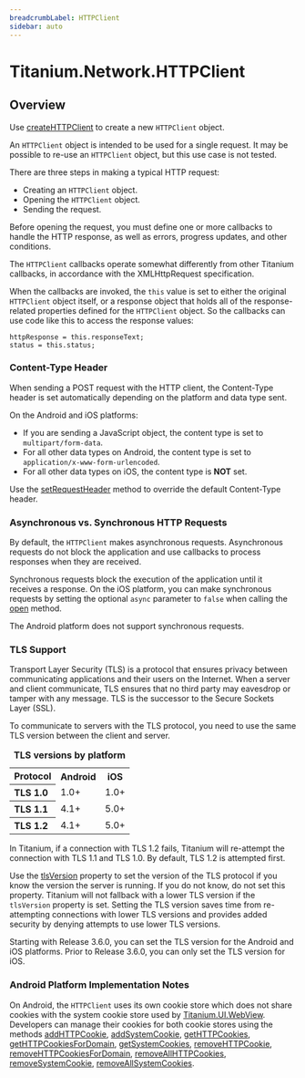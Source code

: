 ```yaml
---
breadcrumbLabel: HTTPClient
sidebar: auto
---
```


# Titanium.Network.HTTPClient

<ProxySummary/>

## Overview

Use [createHTTPClient](Titanium.Network.createHTTPClient) to create a new `HTTPClient` object.

An `HTTPClient` object is intended to be used for a single request. It may be
possible to re-use an `HTTPClient` object, but this use case is not tested.

There are three steps in making a typical HTTP request:

* Creating an `HTTPClient` object.
* Opening the `HTTPClient` object.
* Sending the request.

Before opening the request, you must define one or more callbacks to handle
the HTTP response, as well as errors, progress updates, and other conditions.

The `HTTPClient` callbacks operate somewhat differently from other
Titanium callbacks, in accordance with the XMLHttpRequest specification.

When the callbacks are invoked, the `this` value is set to either the
original `HTTPClient` object itself, or a response object that holds all
of the response-related properties defined for the `HTTPClient` object. So the
callbacks can use code like this to access the response values:

    httpResponse = this.responseText;
    status = this.status;

### Content-Type Header

When sending a POST request with the HTTP client, the Content-Type header is set automatically
depending on the platform and data type sent.

On the Android and iOS platforms:

  * If you are sending a JavaScript object, the content type is set to `multipart/form-data`.
  * For all other data types on Android, the content type is set to `application/x-www-form-urlencoded`.
  * For all other data types on iOS, the content type is **NOT** set.

Use the [setRequestHeader](Titanium.Network.HTTPClient.setRequestHeader) method to override the
default Content-Type header.

### Asynchronous vs. Synchronous HTTP Requests

By default, the `HTTPClient` makes asynchronous requests.  Asynchronous requests do not block
the application and use callbacks to process responses when they are received.

Synchronous requests block the execution of the application until it receives a response.
On the iOS platform,  you can make synchronous requests by setting the optional
`async` parameter to `false` when calling the [open](Titanium.Network.HTTPClient.open) method.

The Android platform does not support synchronous requests.

### TLS Support

Transport Layer Security (TLS) is a protocol that ensures privacy between communicating applications
and their users on the Internet. When a server and client communicate, TLS ensures that no third
party may eavesdrop or tamper with any message. TLS is the successor to the Secure Sockets Layer (SSL).

To communicate to servers with the TLS protocol, you need to use the same TLS version between
the client and server.

<table class="doc-table" summary="This table provides information about TLS versions.">
  <caption><b>TLS versions by platform</b></caption>
  <tr>
    <th>Protocol</th>
    <th>Android</th>
    <th>iOS</th>
  </tr>
  <tr>
    <th align="left">TLS 1.0</th>
    <td>1.0+</td>
    <td>1.0+</td>
  </tr>
  <tr>
    <th align="left">TLS 1.1</th>
    <td>4.1+</td>
    <td>5.0+</td>
  </tr>
  <tr>
    <th align="left">TLS 1.2</th>
    <td>4.1+</td>
    <td>5.0+</td>
  </tr>
</table>

In Titanium, if a connection with TLS 1.2 fails, Titanium will re-attempt the connection with
TLS 1.1 and TLS 1.0. By default, TLS 1.2 is attempted first.

Use the [tlsVersion](Titanium.Network.HTTPClient.tlsVersion) property to set the version of the TLS protocol
if you know the version the server is running.  If you do not know, do not set this property.
Titanium will not fallback with a lower TLS version if the `tlsVersion` property is set.
Setting the TLS version saves time from re-attempting connections with lower TLS versions and
provides added security by denying attempts to use lower TLS versions.

Starting with Release 3.6.0, you can set the TLS version for the Android and iOS platforms.
Prior to Release 3.6.0, you can only set the TLS version for iOS.

### Android Platform Implementation Notes

On Android, the `HTTPClient` uses its own cookie store which does not share cookies with the
system cookie store used by [Titanium.UI.WebView](Titanium.UI.WebView). Developers can manage their cookies for both
cookie stores using the methods [addHTTPCookie](Titanium.Network.addHTTPCookie), [addSystemCookie](Titanium.Network.addSystemCookie),
[getHTTPCookies](Titanium.Network.getHTTPCookies), [getHTTPCookiesForDomain](Titanium.Network.getHTTPCookiesForDomain), [getSystemCookies](Titanium.Network.getSystemCookies),
[removeHTTPCookie](Titanium.Network.removeHTTPCookie), [removeHTTPCookiesForDomain](Titanium.Network.removeHTTPCookiesForDomain), [removeAllHTTPCookies](Titanium.Network.removeAllHTTPCookies),
[removeSystemCookie](Titanium.Network.removeSystemCookie), [removeAllSystemCookies](Titanium.Network.removeAllSystemCookies).

<ApiDocs/>
